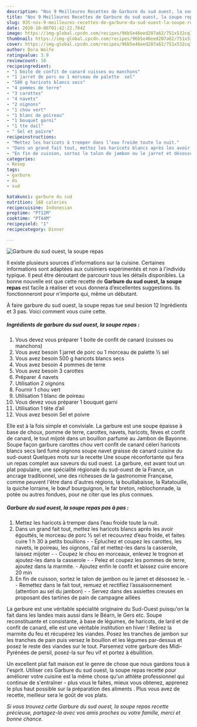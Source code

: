 ```yaml
---
description: "Nos 9 Meilleures Recettes de Garbure du sud ouest, la soupe repas"
title: "Nos 9 Meilleures Recettes de Garbure du sud ouest, la soupe repas"
slug: 935-nos-9-meilleures-recettes-de-garbure-du-sud-ouest-la-soupe-repas
date: 2020-10-06T01:42:22.704Z
image: https://img-global.cpcdn.com/recipes/96b5e46eed207a62/751x532cq70/garbure-du-sud-ouest-la-soupe-repas-photo-principale-de-la-recette.jpg
thumbnail: https://img-global.cpcdn.com/recipes/96b5e46eed207a62/751x532cq70/garbure-du-sud-ouest-la-soupe-repas-photo-principale-de-la-recette.jpg
cover: https://img-global.cpcdn.com/recipes/96b5e46eed207a62/751x532cq70/garbure-du-sud-ouest-la-soupe-repas-photo-principale-de-la-recette.jpg
author: Dora Wolfe
ratingvalue: 3.9
reviewcount: 10
recipeingredient:
- "1 boite de confit de canard cuisses ou manchons"
- "1 jarret de porc ou 1 morceau de palette  sel"
- "500 g haricots blancs secs"
- "4 pommes de terre"
- "3 carottes"
- "4 navets"
- "2 oignons"
- "1 chou vert"
- "1 blanc de poireau"
- "1 bouquet garni"
- "1 tte dail"
- " Sel et poivre"
recipeinstructions:
- "Mettez les haricots à tremper dans l’eau froide toute la nuit."
- "Dans un grand fait tout, mettez les haricots blancs après les avoir égouttés, le morceau de porc ½ sel et recouvrez d’eau froide, et faites cuire 1 h 30 à petits bouillons  Épluchez et coupez les carottes, les navets, le poireau, les oignons, l’ail et mettez-les dans la casserole, laissez mijoter  Coupez le chou en morceaux, enlevez le trognon et ajoutez-les dans la casserole  Pelez et coupez les pommes de terre, ajoutez dans la marmite. Ajoutez enfin le confit et laissez cuire encore 20 min"
- "En fin de cuisson, sortez le talon de jambon ou le jarret et désossez le.  Remettez dans le fait tout, remuez et rectifiez l’assaisonnement (attention au sel du jambon)  Servez dans des assiettes creuses en proposant des tartines de pain de campagne aillées"
categories:
- Resep
tags:
- garbure
- du
- sud

katakunci: garbure du sud 
nutrition: 168 calories
recipecuisine: Indonesian
preptime: "PT12M"
cooktime: "PT44M"
recipeyield: "1"
recipecategory: Dinner

---
```



![Garbure du sud ouest, la soupe repas](https://img-global.cpcdn.com/recipes/96b5e46eed207a62/751x532cq70/garbure-du-sud-ouest-la-soupe-repas-photo-principale-de-la-recette.jpg)

Il existe plusieurs sources d'informations sur la cuisine. Certaines informations sont adaptées aux cuisiniers expérimentés et non à l'individu typique. Il peut être déroutant de parcourir tous les détails disponibles. La bonne nouvelle est que cette recette de <strong> Garbure du sud ouest, la soupe repas </strong> est facile à réaliser et vous donnera d’excellentes suggestions. Ils fonctionneront pour n'importe qui, même un débutant.

<!--inarticleads1-->

À faire garbure du sud ouest, la soupe repas tue seul besion 12 Ingrédients et 3 pas. Voici comment vous cuire cette.

##### Ingrédients de garbure du sud ouest, la soupe repas :

1. Vous devez vous préparer 1 boite de confit de canard (cuisses ou manchons)
1. Vous avez besoin 1 jarret de porc ou 1 morceau de palette ½ sel
1. Vous avez besoin 500 g haricots blancs secs
1. Vous avez besoin 4 pommes de terre
1. Vous avez besoin 3 carottes
1. Préparer 4 navets
1. Utilisation 2 oignons
1. Fournir 1 chou vert
1. Utilisation 1 blanc de poireau
1. Vous devez vous préparer 1 bouquet garni
1. Utilisation 1 tête d’ail
1. Vous avez besoin  Sel et poivre


Elle est à la fois simple et conviviale. La garbure est une soupe épaisse à base de choux, pomme de terre, carottes, navets, haricots, fèves et confit de canard, le tout mijoté dans un bouillon parfumé au Jambon de Bayonne. Soupe façon garbure carottes chou vert confit de canard céleri haricots blancs secs lard fumé oignons soupe navet graisse de canard cuisine du sud-ouest Quelques mots sur la recette Une soupe réconfortante qui fera un repas complet aux saveurs du sud ouest. La garbure, est avant tout un plat populaire, une spécialité régionale du sud-ouest de la France, un ancrage traditionnel, une des richesses de la gastronomie Française, comme peuvent l&#39;être dans d&#39;autres régions, la bouillabaisse, la Ratatouille, la quiche lorraine, le bœuf bourguignon, le far breton, reblochonnade, la potée ou autres fondues, pour ne citer que les plus connues. 

<!--inarticleads2-->

##### Garbure du sud ouest, la soupe repas pas à pas :

1. Mettez les haricots à tremper dans l’eau froide toute la nuit.
1. Dans un grand fait tout, mettez les haricots blancs après les avoir égouttés, le morceau de porc ½ sel et recouvrez d’eau froide, et faites cuire 1 h 30 à petits bouillons -  - Épluchez et coupez les carottes, les navets, le poireau, les oignons, l’ail et mettez-les dans la casserole, laissez mijoter -  - Coupez le chou en morceaux, enlevez le trognon et ajoutez-les dans la casserole -  - Pelez et coupez les pommes de terre, ajoutez dans la marmite. - Ajoutez enfin le confit et laissez cuire encore 20 min
1. En fin de cuisson, sortez le talon de jambon ou le jarret et désossez le. -  - Remettez dans le fait tout, remuez et rectifiez l’assaisonnement (attention au sel du jambon) -  - Servez dans des assiettes creuses en proposant des tartines de pain de campagne aillées


La garbure est une véritable spécialité originaire du Sud-Ouest puisqu&#39;on la fait dans les landes mais aussi dans le Béarn, le Gers etc. Soupe reconstituante et consistante, à base de légumes, de haricots, de lard et de confit de canard, elle est une véritable institution en hiver ! Retirez la marmite du feu et récupérez les viandes. Posez les tranches de jambon sur les tranches de pain puis versez le bouillon et les légumes par-dessus et posez le reste des viandes sur le tout. Parsemez votre garbure des Midi-Pyrénées de persil, posez-la sur feu vif et portez à ébullition. 

<!--inarticleads1-->

<p>
Un excellent plat fait maison est le genre de chose que nous gardons tous à l'esprit. Utiliser ces Garbure du sud ouest, la soupe repas recette pour améliorer votre cuisine est la même chose qu'un athlète professionnel qui continue de s'entraîner - plus vous le faites, mieux vous obtenez, apprenez le plus haut possible sur la préparation des aliments . Plus vous avez de recette, meilleur sera le goût de vos plats.
</p>

<p>
<i>Si vous trouvez cette Garbure du sud ouest, la soupe repas recette précieuse, partagez-la avec vos amis proches ou votre famille, merci et bonne chance.</i>
</p>
